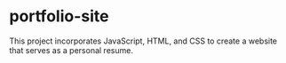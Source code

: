 # portfolio-site

This project incorporates JavaScript, HTML, and CSS to create a website that serves as a personal resume.
